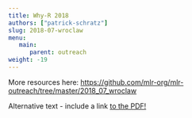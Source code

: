 ```yaml
---
title: Why-R 2018
authors: ["patrick-schratz"]
slug: 2018-07-wroclaw
menu:
   main:
      parent: outreach
weight: -19
---
```


More resources here: https://github.com/mlr-org/mlr-outreach/tree/master/2018_07_wroclaw

<object data="../pdf/2018-07-wroclaw.pdf" type="application/pdf" width="760px" height="570px">
  <p>Alternative text - include a link <a href="myfile.pdf">to the PDF!</a></p>
</object>
